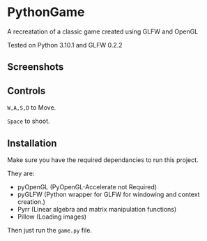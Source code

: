 # PythonGame

A recreatation of a classic game created using GLFW and OpenGL

Tested on Python 3.10.1 and GLFW 0.2.2

## Screenshots

## Controls

`W,A,S,D` to Move.

`Space` to shoot.

## Installation

Make sure you have the required dependancies to run this project.

They are:

- pyOpenGL (PyOpenGL-Accelerate not Required)
- pyGLFW (Python wrapper for GLFW for windowing and context creation.)
- Pyrr (Linear algebra and matrix manipulation functions)
- Pillow (Loading images)

Then just run the `game.py` file.


